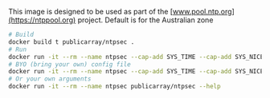 This image is designed to be used as part of the [www.pool.ntp.org](https://ntppool.org) project.
Default is for the Australian zone

```sh
# Build
docker build t publicarray/ntpsec .
# Run
docker run -it --rm --name ntpsec --cap-add SYS_TIME --cap-add SYS_NICE publicarray/ntpsec
# BYO (bring your own) config file
docker run -it --rm --name ntpsec --cap-add SYS_TIME --cap-add SYS_NICE -v "$(pwd)"/ntp.conf:/etc/ntp.conf:ro publicarray/ntpsec
# Or your own arguments
docker run -it --rm --name ntpsec publicarray/ntpsec --help
```
